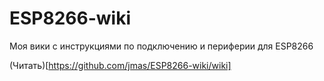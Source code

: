 # ESP8266-wiki
Моя вики с инструкциями по подключению и периферии для ESP8266

(Читать)[https://github.com/jmas/ESP8266-wiki/wiki]
